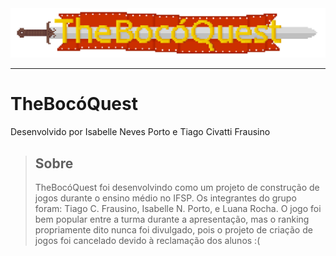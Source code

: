 <center>
	<img src="Logo.png" width="1058px" alt="TheBocoQuest Logo"/>
</center>

---

# TheBocóQuest
Desenvolvido por Isabelle Neves Porto e Tiago Civatti Frausino

> ## Sobre
> TheBocóQuest foi desenvolvindo como um projeto de construção de jogos durante o ensino médio no IFSP.
> Os integrantes do grupo foram: Tiago C. Frausino, Isabelle N. Porto, e Luana Rocha.
> O jogo foi bem popular entre a turma durante a apresentação, mas o ranking propriamente dito nunca foi divulgado, pois o projeto de criação de jogos foi cancelado devido à reclamação dos alunos :(
